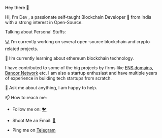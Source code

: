 Hey there 👋

Hi, I'm Dev , a passionate self-taught Blockchain Developer 🚀 from India with a strong interest in Open-Source.

Talking about Personal Stuffs:

💻 I’m currently working on several open-source blockchain and crypto related projects.

🌱 I’m currently learning about ethereum blockchain technology.

I have contributed to some of the big projects by firms like [ENS domains](https://github.com/ensdomains/address-encoder/commits?author=Devilla), 
[Bancor Network](https://github.com/bancorprotocol/sdk/graphs/contributors) etc. I am also a startup enthusiast and have multiple years of experience in building tech startups from scratch.

💬 Ask me about anything, I am happy to help.

📫 How to reach me: 

- Follow me on: [:bird:](https://twitter.com/Dev_Messilla)

- Shoot Me an Email: [:love_letter:](dev.koold@gmail.com)

- Ping me on [Telegram](https://t.me/Devilla7)
